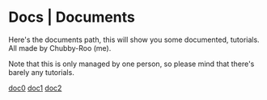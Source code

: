 # Docs | Documents

Here's the documents path, this will show you some documented,
tutorials. All made by Chubby-Roo (me).

Note that this is only managed by one person, so please mind that there's barely any tutorials.

[doc0](docs-1.md)
[doc1](docs-2.md)
[doc2](docs-3.md)

